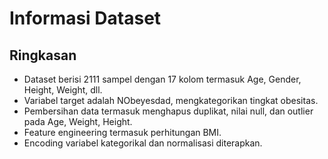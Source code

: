 # Informasi Dataset

## Ringkasan
- Dataset berisi 2111 sampel dengan 17 kolom termasuk Age, Gender, Height, Weight, dll.
- Variabel target adalah NObeyesdad, mengkategorikan tingkat obesitas.
- Pembersihan data termasuk menghapus duplikat, nilai null, dan outlier pada Age, Weight, Height.
- Feature engineering termasuk perhitungan BMI.
- Encoding variabel kategorikal dan normalisasi diterapkan.
